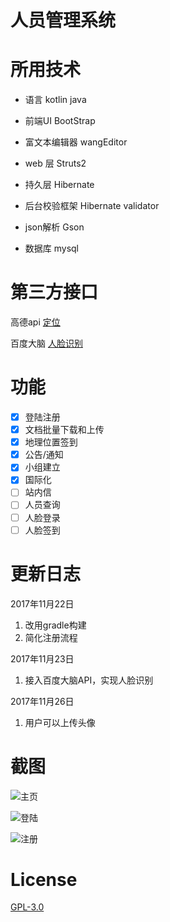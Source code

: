 # 人员管理系统


# 所用技术

- 语言 kotlin java

- 前端UI BootStrap

- 富文本编辑器 wangEditor
    
- web 层 Struts2

- 持久层 Hibernate

- 后台校验框架 Hibernate validator

- json解析 Gson

- 数据库 mysql

# 第三方接口

高德api [定位](http://lbs.amap.com/api/javascript-api/reference/location)

百度大脑 [人脸识别](http://ai.baidu.com/docs#/Face-Java-SDK/top)

# 功能

- [x] 登陆注册
- [x] 文档批量下载和上传
- [x] 地理位置签到
- [x] 公告/通知
- [x] 小组建立
- [x] 国际化
- [ ] 站内信
- [ ] 人员查询
- [ ] 人脸登录
- [ ] 人脸签到

# 更新日志

2017年11月22日

1. 改用gradle构建
2. 简化注册流程

2017年11月23日

1. 接入百度大脑API，实现人脸识别

2017年11月26日

1. 用户可以上传头像

# 截图

![主页](http://7xt81u.com1.z0.glb.clouddn.com/index.png)

![登陆](http://7xt81u.com1.z0.glb.clouddn.com/login.png)

![注册](http://7xt81u.com1.z0.glb.clouddn.com/register.png)

# License

[GPL-3.0](https://github.com/youngxhui/teams/blob/master/LICENSE)


